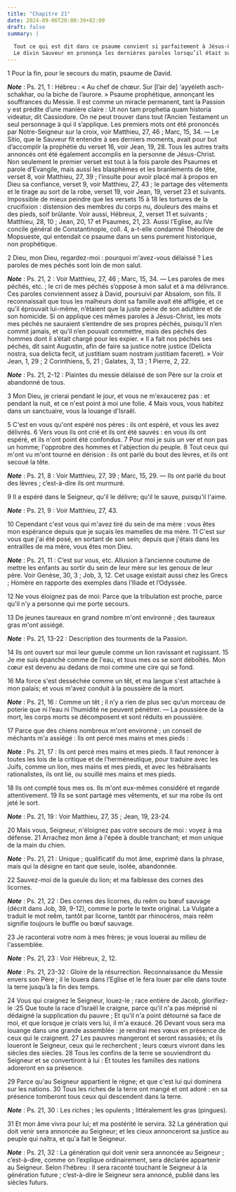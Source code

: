 ```yaml
---
title: "Chapitre 21"
date: 2024-09-06T20:00:39+02:00
draft: false
summary: |
  
  Tout ce qui est dit dans ce psaume convient si parfaitement à Jésus-Christ, qu’il paraît moins une prophétie qu’une histoire de ses humiliations, de ses souffrances et de la gloire dont elles ont été suivies.
  Le divin Sauveur en prononça les dernières paroles lorsqu’il était sur la croix.
---
```



1 Pour la fin, pour le secours du matin, psaume de David.

***Note*** :  Ps. 21, 1 : Hébreu : « Au chef de chœur. Sur [l’air de] ‘ayyéleth asch-schakhar, ou la biche de l’aurore. » Psaume prophétique, annonçant les souffrances du Messie. Il est comme un miracle permanent, tant la Passion y est prédite d’une manière claire : Ut non tam prophetia quam historia videatur, dit Cassiodore. On ne peut trouver dans tout l’Ancien Testament un seul personnage à qui il s’applique. Les premiers mots ont été prononcés par Notre-Seigneur sur la croix, voir Matthieu, 27, 46 ; Marc, 15, 34. ― Le Sitio, que le Sauveur fit entendre à ses derniers moments, avait pour but d’accomplir la prophétie du verset 16, voir Jean, 19, 28. Tous les autres traits annoncés ont été également accomplis en la personne de Jésus-Christ. Non seulement le premier verset est tout à la fois parole des Psaumes et parole d’Evangile, mais aussi les blasphèmes et les branlements de tête, verset 8, voir Matthieu, 27, 39 ; l’insulte pour avoir placé mal à propos en Dieu sa confiance, verset 9, voir Matthieu, 27, 43 ; le
partage des vêtements et le tirage au sort de la robe, verset 19, voir Jean, 19, verset 23 et suivants. Impossible de mieux peindre que les versets 15 à 18 les tortures de la crucifixion : distension des membres du corps nu, douleurs des mains et des pieds, soif brûlante. Voir aussi, Hébreux, 2, verset 11 et suivants ; Matthieu, 28, 10 ; Jean, 20, 17 et Psaumes, 21, 23. Aussi l’Eglise, au IVe concile général de Constantinople, coll. 4, a-t-elle condamné Théodore de Mopsueste, qui entendait ce psaume dans un sens purement historique, non prophétique.


2 Dieu, mon Dieu, regardez-moi : pourquoi m'avez-vous délaissé ? Les paroles de mes péchés sont loin de mon salut.

***Note*** :  Ps. 21, 2 : Voir Matthieu, 27, 46 ; Marc, 15, 34. ― Les paroles de mes péchés, etc. ; le cri de mes péchés s’oppose à mon salut et à ma délivrance. Ces paroles conviennent assez à David, poursuivi par Absalom, son fils. Il reconnaissait que tous les malheurs dont sa famille avait été affligée, et ce qu’il éprouvait lui-même, n’étaient que la juste peine de son adultère et de son homicide. Si on applique ces mêmes paroles à Jésus-Christ, les mots mes péchés ne sauraient s’entendre de ses propres péchés, puisqu’il n’en commit jamais, et qu’il n’en pouvait commettre, mais des péchés des hommes dont il s’était chargé pour les expier. « Il a fait nos péchés ses péchés, dit saint Augustin, afin de faire sa justice notre justice (Delicta nostra, sua delicta fecit, ut justitiam suam nostram justitiam faceret). » Voir Jean, 1, 29 ; 2 Corinthiens, 5, 21 ; Galates, 3, 13 ; 1 Pierre, 2, 22.

***Note*** :  Ps. 21, 2-12 : Plaintes du messie délaissé de son Père sur la croix et abandonné de tous.

3 Mon Dieu, je crierai pendant le jour, et vous ne m'exaucerez pas : et pendant la nuit, et ce n'est point à moi une folie. 4 Mais vous, vous habitez dans un sanctuaire, vous la louange d'Israël.


5 C'est en vous qu'ont espéré nos pères : ils ont espéré, et vous les avez délivrés. 6 Vers vous ils ont crié et ils ont été sauvés : en vous ils ont espéré, et ils n'ont point été confondus. 7 Pour moi je suis un ver et non pas un homme; l'opprobre des hommes et l'abjection du peuple. 8 Tout ceux qui m'ont vu m'ont tourné en dérision : ils ont parlé du bout des lèvres, et ils ont secoué la tête.

***Note*** :  Ps. 21, 8 : Voir Matthieu, 27, 39 ; Marc, 15, 29. ― Ils ont parlé du bout des lèvres ; c’est-à-dire ils ont murmuré.


9 Il a espéré dans le Seigneur, qu'il le délivre; qu'il le sauve, puisqu'il l'aime.

***Note*** :  Ps. 21, 9 : Voir Matthieu, 27, 43.

10 Cependant c'est vous qui m'avez tiré du sein de ma mère : vous êtes mon espérance depuis que je suçais les mamelles de ma mère. 11 C'est sur vous que j'ai été posé, en sortant de son sein; depuis que j'étais dans les entrailles de ma mère, vous êtes mon Dieu.

***Note*** :  Ps. 21, 11 : C’est sur vous, etc. Allusion à l’ancienne coutume de mettre les enfants au sortir du sein de leur mère sur les genoux de leur père. Voir Genèse, 30, 3 ; Job, 3, 12. Cet usage existait aussi chez les Grecs ; Homère en rapporte des exemples dans l’Iliade et l’Odyssée.

12 Ne vous éloignez pas de moi: Parce que la tribulation est proche, parce qu'il n'y a personne qui me porte secours.


13 De jeunes taureaux en grand nombre m'ont environné ; des taureaux gras m'ont assiégé.

***Note*** :  Ps. 21, 13-22 : Description des tourments de la Passion.

14 Ils ont ouvert sur moi leur gueule comme un lion ravissant et rugissant. 15 Je me suis épanché comme de l'eau, et tous mes os se sont déboîtés. Mon cœur est devenu au dedans de moi comme une cire qui se fond.


16 Ma force s'est desséchée comme un têt, et ma langue s'est attachée à mon palais; et vous m'avez conduit à la poussière de la mort.

***Note*** :  Ps. 21, 16 : Comme un têt ; il n’y a rien de plus sec qu’un morceau de poterie que ni l’eau ni l’humidité ne peuvent pénétrer. ― La poussière de la mort, les corps morts se décomposent et sont réduits en poussière.

17 Parce que des chiens nombreux m'ont environné ; un conseil de méchants m'a assiégé : Ils ont percé mes mains et mes pieds :

***Note*** :  Ps. 21, 17 : Ils ont percé mes mains et mes pieds. Il faut renoncer à toutes les lois de la critique et de l’herméneutique, pour traduire avec les Juifs, comme un lion, mes mains et mes pieds, et avec les hébraïsants rationalistes, ils ont lié, ou souillé mes mains et mes pieds.

18 Ils ont compté tous mes os. Ils m'ont eux-mêmes considéré et regardé attentivement. 19 Ils se sont partagé mes vêtements, et sur ma robe ils ont jeté le sort.

***Note*** :  Ps. 21, 19 : Voir Matthieu, 27, 35 ; Jean, 19, 23-24.


20 Mais vous, Seigneur, n'éloignez pas votre secours de moi : voyez à ma défense. 21 Arrachez mon âme à l'épée à double tranchant; et mon unique de la main du chien.

***Note*** :  Ps. 21, 21 : Unique ; qualificatif du mot âme, exprimé dans la phrase, mais qui la désigne en tant que seule, isolée, abandonnée.

22 Sauvez-moi de la gueule du lion; et ma faiblesse des cornes des licornes.

***Note*** :  Ps. 21, 22 : Des cornes des licornes, du reêm ou bœuf sauvage (décrit dans Job, 39, 9-12), comme le porte le texte original. La Vulgate a traduit le mot reêm, tantôt par licorne, tantôt par rhinocéros, mais reêm signifie toujours le buffle ou bœuf sauvage.


23 Je raconterai votre nom à mes frères; je vous louerai au milieu de l'assemblée.

***Note*** :  Ps. 21, 23 : Voir Hébreux, 2, 12.

***Note*** :  Ps. 21, 23-32 : Gloire de la résurrection. Reconnaissance du Messie envers son Père ; il le louera dans l’Eglise et le fera louer par elle dans toute la terre jusqu’à la fin des temps.

24 Vous qui craignez le Seigneur, louez-le ; race entière de Jacob, glorifiez-le :25 Que toute la race d'Israël le craigne, parce qu'il n'a pas méprisé ni dédaigné la supplication du pauvre ; Et qu'il n'a point détourné sa face de moi, et que lorsque je criais vers lui, il m'a exaucé. 26 Devant vous sera ma louange dans une grande assemblée : je rendrai mes vœux en présence de ceux qui le craignent. 27 Les pauvres mangeront et seront rassasiés; et ils loueront le Seigneur, ceux qui le recherchent ; leurs cœurs vivront dans les siècles des siècles. 28 Tous les confins de la terre se souviendront du Seigneur et se convertiront à lui : Et toutes les familles des nations adoreront en sa présence.


29 Parce qu'au Seigneur appartient le règne; et que c'est lui qui dominera sur les nations. 30 Tous les riches de la terre ont mangé et ont adoré : en sa présence tomberont tous ceux qui descendent dans la terre.

***Note*** :  Ps. 21, 30 : Les riches ; les opulents ; littéralement les gras (pingues).

31 Et mon âme vivra pour lui; et ma postérité le servira. 32 La génération qui doit venir sera annoncée au Seigneur; et les cieux annonceront sa justice au peuple qui naîtra, et qu'a fait le Seigneur.

***Note*** :  Ps. 21, 32 : La génération qui doit venir sera annoncée au Seigneur ; c’est-à-dire, comme on l’explique ordinairement, sera déclarée appartenir au Seigneur. Selon l’hébreu : Il sera raconté touchant le Seigneur à la génération future ; c’est-à-dire le Seigneur sera annoncé, publié dans les siècles futurs.

